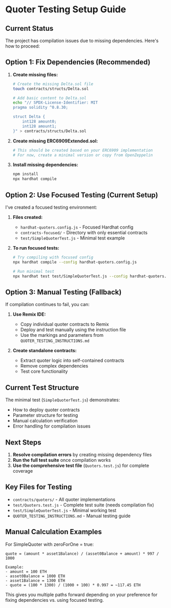 # Quoter Testing Setup Guide

## Current Status

The project has compilation issues due to missing dependencies. Here's how to proceed:

## Option 1: Fix Dependencies (Recommended)

1. **Create missing files:**
   ```bash
   # Create the missing Delta.sol file
   touch contracts/structs/Delta.sol
   
   # Add basic content to Delta.sol
   echo "// SPDX-License-Identifier: MIT
   pragma solidity ^0.8.30;
   
   struct Delta {
       int128 amount0;
       int128 amount1;
   }" > contracts/structs/Delta.sol
   ```

2. **Create missing ERC6909Extended.sol:**
   ```bash
   # This should be created based on your ERC6909 implementation
   # For now, create a minimal version or copy from OpenZeppelin
   ```

3. **Install missing dependencies:**
   ```bash
   npm install
   npx hardhat compile
   ```

## Option 2: Use Focused Testing (Current Setup)

I've created a focused testing environment:

1. **Files created:**
   - `hardhat-quoters.config.js` - Focused Hardhat config
   - `contracts-focused/` - Directory with only essential contracts
   - `test/SimpleQuoterTest.js` - Minimal test example

2. **To run focused tests:**
   ```bash
   # Try compiling with focused config
   npx hardhat compile --config hardhat-quoters.config.js
   
   # Run minimal test
   npx hardhat test test/SimpleQuoterTest.js --config hardhat-quoters.config.js
   ```

## Option 3: Manual Testing (Fallback)

If compilation continues to fail, you can:

1. **Use Remix IDE:**
   - Copy individual quoter contracts to Remix
   - Deploy and test manually using the instruction file
   - Use the markings and parameters from `QUOTER_TESTING_INSTRUCTIONS.md`

2. **Create standalone contracts:**
   - Extract quoter logic into self-contained contracts
   - Remove complex dependencies
   - Test core functionality

## Current Test Structure

The minimal test (`SimpleQuoterTest.js`) demonstrates:
- How to deploy quoter contracts
- Parameter structure for testing
- Manual calculation verification
- Error handling for compilation issues

## Next Steps

1. **Resolve compilation errors** by creating missing dependency files
2. **Run the full test suite** once compilation works
3. **Use the comprehensive test file** (`Quoters.test.js`) for complete coverage

## Key Files for Testing

- `contracts/quoters/` - All quoter implementations
- `test/Quoters.test.js` - Complete test suite (needs compilation fix)
- `test/SimpleQuoterTest.js` - Minimal working test
- `QUOTER_TESTING_INSTRUCTIONS.md` - Manual testing guide

## Manual Calculation Examples

For SimpleQuoter with zeroForOne = true:
```
quote = (amount * asset1Balance) / (asset0Balance + amount) * 997 / 1000

Example:
- amount = 100 ETH
- asset0Balance = 1000 ETH  
- asset1Balance = 1300 ETH
- quote = (100 * 1300) / (1000 + 100) * 0.997 = ~117.45 ETH
```

This gives you multiple paths forward depending on your preference for fixing dependencies vs. using focused testing.